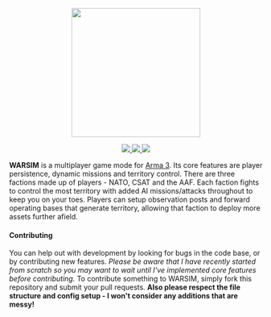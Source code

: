 <p align="center">
  <img src="https://raw.githubusercontent.com/jameslkingsley/WARSIM.Altis/master/assets/logo_blue_512.png" width="256">
</p>

<p align="center">
	<a href="https://github.com/jameslkingsley/WARSIM.Altis">
    	<img src="https://img.shields.io/badge/version-1.0.1-blue.svg">
	</a>
    <a href="https://forums.bistudio.com/topic/183392-warsim-persistent-military-careers-alpha/">
        <img src="https://img.shields.io/badge/forum-thread-lightgrey.svg">
    </a>
	<a href="https://github.com/jameslkingsley/WARSIM.Altis">
		<img src="https://travis-ci.org/jameslkingsley/WARSIM.Altis.svg">
	</a>
</p>

**WARSIM** is a multiplayer game mode for <a href="http://arma3.com/">Arma 3</a>. Its core features are player persistence, dynamic missions and territory control. There are three factions made up of players - NATO, CSAT and the AAF. Each faction fights to control the most territory with added AI missions/attacks throughout to keep you on your toes. Players can setup observation posts and forward operating bases that generate territory, allowing that faction to deploy more assets further afield.

#### Contributing
You can help out with development by looking for bugs in the code base, or by contributing new features. *Please be aware that I have recently started from scratch so you may want to wait until I've implemented core features before contributing.* To contribute something to WARSIM, simply fork this repository and submit your pull requests. **Also please respect the file structure and config setup - I won't consider any additions that are messy!**
